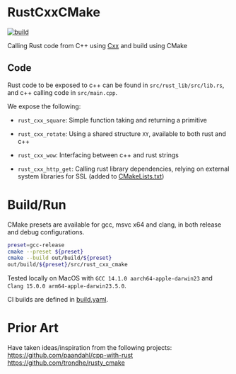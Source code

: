 # RustCxxCMake

[![build](https://github.com/jon-smith/RustCxxCmake/actions/workflows/build.yaml/badge.svg)](https://github.com/jon-smith/RustCxxCmake/actions/workflows/build.yaml)

Calling Rust code from C++ using [Cxx](https://github.com/dtolnay/cxx) and build using CMake

## Code

Rust code to be exposed to c++ can be found in `src/rust_lib/src/lib.rs`, and c++ calling code in `src/main.cpp`.

We expose the following:

- `rust_cxx_square`: Simple function taking and returning a primitive

- `rust_cxx_rotate`: Using a shared structure `XY`, available to both rust and c++

- `rust_cxx_wow`: Interfacing between c++ and rust strings

- `rust_cxx_http_get`: Calling rust library dependencies, relying on external system libraries for SSL (added to [CMakeLists.txt](./src/CMakeLists.txt))

# Build/Run

CMake presets are available for gcc, msvc x64 and clang, in both release and debug configurations.

```sh
preset=gcc-release
cmake --preset ${preset}
cmake --build out/build/${preset}
out/build/${preset}/src/rust_cxx_cmake
```

Tested locally on MacOS with `GCC 14.1.0 aarch64-apple-darwin23` and `Clang 15.0.0 arm64-apple-darwin23.5.0`.

CI builds are defined in [build.yaml](./.github/workflows/build.yaml).

# Prior Art

Have taken ideas/inspiration from the following projects:
https://github.com/paandahl/cpp-with-rust
https://github.com/trondhe/rusty_cmake
